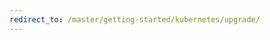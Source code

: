 ```yaml
---
redirect_to: /master/getting-started/kubernetes/upgrade/
---
```


<!--- Page was deleted, now it just performs a redirect
to its replacement so as to prevent a 404. Site does not support
server-side redirects right now. -->